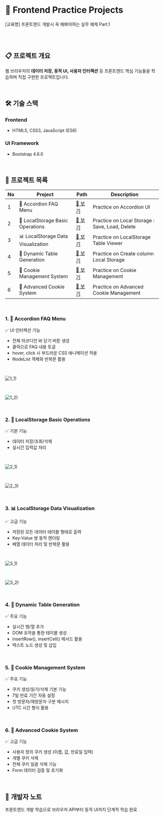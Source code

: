 🚀 Frontend Practice Projects
================================
[교육명] 프론트엔드 개발시 꼭 해봐야하는 실무 예제 Part.1

<br><br>

## 📋 프로젝트 개요
웹 브라우저의 **데이터 저장, 동적 UI, 사용자 인터랙션** 등 프론트엔드 핵심 기능들을 학습하며 직접 구현한 프로젝트입니다.

<br>

## 🛠 기술 스택

### Frontend
- HTML5, CSS3, JavaScript (ES6)

### UI Framework
- Bootstrap 4.6.0

<br>

## 🎯 프로젝트 목록
| No | Project | Path | Description |
|------|--------------------|-----------|------|
| 1 | 🎵 Accordion FAQ Menu | [🔗 보기](./1_faqPage_accordion) | Practice on Accordion UI |
| 2 | 💾 LocalStorage Basic Operations | [🔗 보기](./2_localStorage) | Practice on Local Storage : Save, Load, Delete |
| 3 | 📊 LocalStorage Data Visualization | [🔗 보기](./2-2_localStorage_ctable) | Practice on LocalStorage Table Viewer |
| 4 | 🔧 Dynamic Table Generation | [🔗 보기](./2-3_localStorage_createRowColumn) | Practice on Create column Local Storage |
| 5 | 🍪 Cookie Management System | [🔗 보기](./3-1_cookieControl) | Practice on Cookie Management |
| 6 | 🍪 Advanced Cookie System | [🔗 보기](./3-2_cookieControl_allDel) | Practice on Advanced Cookie Management |

<br>

### 1. 🎵 Accordion FAQ Menu

✅ UI 인터랙션 기능

- 전체 아코디언 바 닫기 버튼 생성
- 클릭으로 FAQ 내용 토글
- hover, click 시 부드러운 CSS 애니메이션 적용
- NodeList 객체와 반복문 활용

<br>

![1_1)](https://github.com/user-attachments/assets/1a7c3743-ed52-46da-a271-215d35254337) 

<br>

![1_2)](https://github.com/user-attachments/assets/0814de76-8b69-453f-9144-49fd6af68705)

<br>

### 2. 💾 LocalStorage Basic Operations

✅ 기본 기능

- 데이터 저장/조회/삭제
- 실시간 입력값 처리

<br>

![2_1)](https://github.com/user-attachments/assets/49979f26-ad0f-41aa-a713-ba30c4161598)

<br>

![2_3)](https://github.com/user-attachments/assets/0416e26f-f88b-427b-9a6b-2536bad674a2)


<br>

### 3. 📊 LocalStorage Data Visualization

✅ 고급 기능

- 저장된 모든 데이터 테이블 형태로 출력
- Key-Value 쌍 동적 렌더링
- 배열 데이터 처리 및 반복문 활용

<br>

![3_1)](https://github.com/user-attachments/assets/3cb870e9-ca4e-490c-93d8-dad197e17405)

<br>

![3_2)](https://github.com/user-attachments/assets/93b9687a-9a0d-4da7-b753-fa13fb1f061b)


<br>

### 4. 🔧 Dynamic Table Generation

✅ 주요 기능

- 실시간 행/열 추가
- DOM 조작을 통한 테이블 생성
- insertRow(), insertCell() 메서드 활용
- 텍스트 노드 생성 및 삽입

<br>

### 5. 🍪 Cookie Management System

✅ 주요 기능

* 쿠키 생성/읽기/삭제 기본 기능
* 7일 만료 기간 자동 설정
* 첫 방문자/재방문자 구분 메시지
* UTC 시간 형식 활용

<br>

### 6. 🍪 Advanced Cookie System

✅ 고급 기능

- 사용자 정의 쿠키 생성 (이름, 값, 만료일 입력)
- 개별 쿠키 삭제
- 전체 쿠키 일괄 삭제 기능
- Form 데이터 검증 및 초기화

<br>

## 👤 개발자 노트
프론트엔드 개발 학습으로 브라우저 API부터 동적 UI까지 단계적 학습 완료

